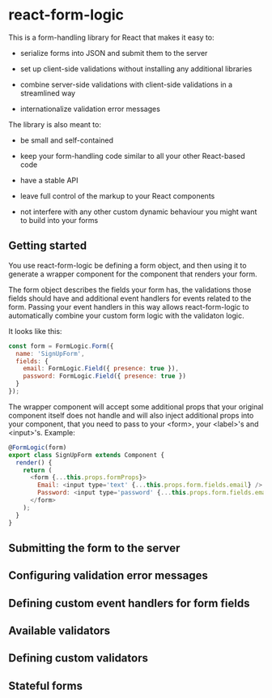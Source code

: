 # react-form-logic

This is a form-handling library for React that makes it easy to:

* serialize forms into JSON and submit them to the server

* set up client-side validations without installing any additional
  libraries

* combine server-side validations with client-side validations in a
  streamlined way

* internationalize validation error messages

The library is also meant to:

* be small and self-contained

* keep your form-handling code similar to all your other React-based
  code

* have a stable API

* leave full control of the markup to your React components

* not interfere with any other custom dynamic behaviour you might want
  to build into your forms

## Getting started

You use react-form-logic be defining a form object, and then using it
to generate a wrapper component for the component that renders your
form.

The form object describes the fields your form has, the validations
those fields should have and additional event handlers for events
related to the form. Passing your event handlers in this way allows
react-form-logic to automatically combine your custom form logic with
the validaton logic.

It looks like this:

```javascript
const form = FormLogic.Form({
  name: 'SignUpForm',
  fields: {
    email: FormLogic.Field({ presence: true }),
    password: FormLogic.Field({ presence: true })
  }
});
```

The wrapper component will accept some additional props that your
original component itself does not handle and will also inject
additional props into your component, that you need to pass to your
\<form\>, your \<label\>'s and \<input\>'s. Example:

```javascript
@FormLogic(form)
export class SignUpForm extends Component {
  render() {
    return (
      <form {...this.props.formProps}>
        Email: <input type='text' {...this.props.form.fields.email} />
        Password: <input type='password' {...this.props.form.fields.email} />
      </form>
    );
  }
}
```

## Submitting the form to the server

## Configuring validation error messages

## Defining custom event handlers for form fields

## Available validators

## Defining custom validators

## Stateful forms